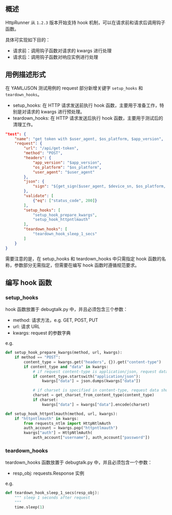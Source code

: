 ## 概述

HttpRunner 从 `1.2.3` 版本开始支持 hook 机制，可以在请求前和请求后调用钩子函数。

具体可实现如下目的：

- 请求前：调用钩子函数对请求的 kwargs 进行处理
- 请求后：调用钩子函数对响应实例进行处理

## 用例描述形式

在 YAML/JSON 测试用例的 request 部分新增关键字 `setup_hooks` 和 `teardown_hooks`。

- setup_hooks: 在 HTTP 请求发送前执行 hook 函数，主要用于准备工作，特别是对请求的 kwargs 进行预处理。
- teardown_hooks: 在 HTTP 请求发送后执行 hook 函数，主要用于测试后的清理工作。

```json
"test": {
    "name": "get token with $user_agent, $os_platform, $app_version",
    "request": {
        "url": "/api/get-token",
        "method": "POST",
        "headers": {
            "app_version": "$app_version",
            "os_platform": "$os_platform",
            "user_agent": "$user_agent"
        },
        "json": {
            "sign": "${get_sign($user_agent, $device_sn, $os_platform, $app_version)}"
        },
        "validate": [
            {"eq": ["status_code", 200]}
        ],
        "setup_hooks": [
            "setup_hook_prepare_kwargs",
            "setup_hook_httpntlmauth"
        ],
        "teardown_hooks": [
            "teardown_hook_sleep_1_secs"
        ]
    }
}
```

需要注意的是，在 setup_hooks 和 teardown_hooks 中只需指定 hook 函数的名称，参数部分无需指定，但需要在编写 hook 函数时遵循规范要求。

## 编写 hook 函数

### setup_hooks

hook 函数放置于 debugtalk.py 中，并且必须包含三个参数：

- method: 请求方法，e.g. GET, POST, PUT
- url: 请求 URL
- kwargs: request 的参数字典

e.g.

```python
def setup_hook_prepare_kwargs(method, url, kwargs):
    if method == "POST":
        content_type = kwargs.get("headers", {}).get("content-type")
        if content_type and "data" in kwargs:
            # if request content-type is application/json, request data should be dumped
            if content_type.startswith("application/json"):
                kwargs["data"] = json.dumps(kwargs["data"])

            # if charset is specified in content-type, request data should be encoded with charset encoding
            charset = get_charset_from_content_type(content_type)
            if charset:
                kwargs["data"] = kwargs["data"].encode(charset)

def setup_hook_httpntlmauth(method, url, kwargs):
    if "httpntlmauth" in kwargs:
        from requests_ntlm import HttpNtlmAuth
        auth_account = kwargs.pop("httpntlmauth")
        kwargs["auth"] = HttpNtlmAuth(
            auth_account["username"], auth_account["password"])
```

### teardown_hooks

teardown_hooks 函数放置于 debugtalk.py 中，并且必须包含一个参数：

- resp_obj: requests.Response 实例


e.g.

```python
def teardown_hook_sleep_1_secs(resp_obj):
    """ sleep 1 seconds after request
    """
    time.sleep(1)
```

